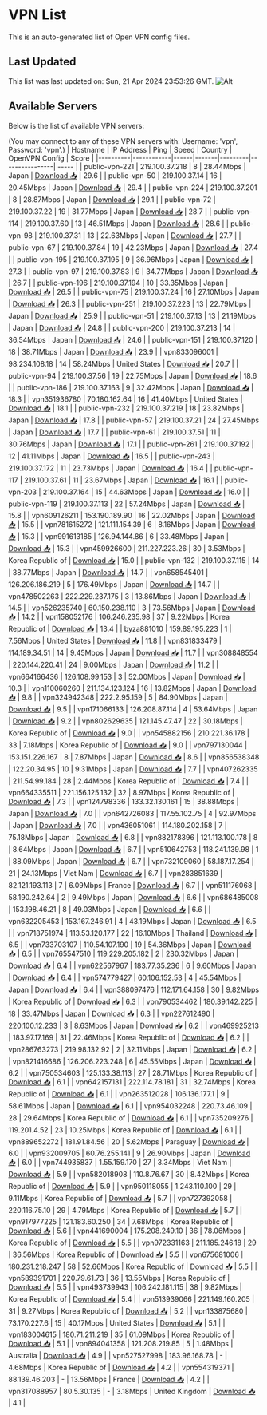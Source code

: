 # VPN List

This is an auto-generated list of Open VPN config files.

## Last Updated

This list was last updated on: Sun, 21 Apr 2024 23:53:26 GMT.
![Alt](https://repobeats.axiom.co/api/embed/186b98318ef1479477931607c1ad7d823f12451f.svg "Repobeats analytics image")

## Available Servers

Below is the list of available VPN servers:

(You may connect to any of these VPN servers with: Username: 'vpn', Password: 'vpn'.)
| Hostname | IP Address | Ping | Speed | Country | OpenVPN Config | Score |
|----------|------------|------|-------|---------|----------------| ----- |
| public-vpn-221 | 219.100.37.218 | 8 | 28.44Mbps | Japan | [Download 📥](./configs/server_0_JP.ovpn) | 29.6 |
| public-vpn-50 | 219.100.37.14 | 16 | 20.45Mbps | Japan | [Download 📥](./configs/server_1_JP.ovpn) | 29.4 |
| public-vpn-224 | 219.100.37.201 | 8 | 28.87Mbps | Japan | [Download 📥](./configs/server_2_JP.ovpn) | 29.1 |
| public-vpn-72 | 219.100.37.22 | 19 | 31.77Mbps | Japan | [Download 📥](./configs/server_3_JP.ovpn) | 28.7 |
| public-vpn-114 | 219.100.37.60 | 13 | 46.51Mbps | Japan | [Download 📥](./configs/server_4_JP.ovpn) | 28.6 |
| public-vpn-98 | 219.100.37.31 | 13 | 22.63Mbps | Japan | [Download 📥](./configs/server_5_JP.ovpn) | 27.7 |
| public-vpn-67 | 219.100.37.84 | 19 | 42.23Mbps | Japan | [Download 📥](./configs/server_6_JP.ovpn) | 27.4 |
| public-vpn-195 | 219.100.37.195 | 9 | 36.96Mbps | Japan | [Download 📥](./configs/server_7_JP.ovpn) | 27.3 |
| public-vpn-97 | 219.100.37.83 | 9 | 34.77Mbps | Japan | [Download 📥](./configs/server_8_JP.ovpn) | 26.7 |
| public-vpn-196 | 219.100.37.194 | 10 | 33.35Mbps | Japan | [Download 📥](./configs/server_9_JP.ovpn) | 26.5 |
| public-vpn-75 | 219.100.37.24 | 16 | 27.10Mbps | Japan | [Download 📥](./configs/server_10_JP.ovpn) | 26.3 |
| public-vpn-251 | 219.100.37.223 | 13 | 22.79Mbps | Japan | [Download 📥](./configs/server_11_JP.ovpn) | 25.9 |
| public-vpn-51 | 219.100.37.13 | 13 | 21.19Mbps | Japan | [Download 📥](./configs/server_12_JP.ovpn) | 24.8 |
| public-vpn-200 | 219.100.37.213 | 14 | 36.54Mbps | Japan | [Download 📥](./configs/server_13_JP.ovpn) | 24.6 |
| public-vpn-151 | 219.100.37.120 | 18 | 38.71Mbps | Japan | [Download 📥](./configs/server_14_JP.ovpn) | 23.9 |
| vpn833096001 | 98.234.108.18 | 14 | 58.24Mbps | United States | [Download 📥](./configs/server_15_US.ovpn) | 20.7 |
| public-vpn-94 | 219.100.37.56 | 19 | 22.75Mbps | Japan | [Download 📥](./configs/server_16_JP.ovpn) | 18.6 |
| public-vpn-186 | 219.100.37.163 | 9 | 32.42Mbps | Japan | [Download 📥](./configs/server_17_JP.ovpn) | 18.3 |
| vpn351936780 | 70.180.162.64 | 16 | 41.40Mbps | United States | [Download 📥](./configs/server_18_US.ovpn) | 18.1 |
| public-vpn-232 | 219.100.37.219 | 18 | 23.82Mbps | Japan | [Download 📥](./configs/server_19_JP.ovpn) | 17.8 |
| public-vpn-57 | 219.100.37.21 | 24 | 27.45Mbps | Japan | [Download 📥](./configs/server_20_JP.ovpn) | 17.7 |
| public-vpn-61 | 219.100.37.51 | 11 | 30.76Mbps | Japan | [Download 📥](./configs/server_21_JP.ovpn) | 17.1 |
| public-vpn-261 | 219.100.37.192 | 12 | 41.11Mbps | Japan | [Download 📥](./configs/server_22_JP.ovpn) | 16.5 |
| public-vpn-243 | 219.100.37.172 | 11 | 23.73Mbps | Japan | [Download 📥](./configs/server_23_JP.ovpn) | 16.4 |
| public-vpn-117 | 219.100.37.61 | 11 | 23.67Mbps | Japan | [Download 📥](./configs/server_24_JP.ovpn) | 16.1 |
| public-vpn-203 | 219.100.37.164 | 15 | 44.63Mbps | Japan | [Download 📥](./configs/server_25_JP.ovpn) | 16.0 |
| public-vpn-119 | 219.100.37.113 | 22 | 57.24Mbps | Japan | [Download 📥](./configs/server_26_JP.ovpn) | 15.8 |
| vpn609126211 | 153.190.189.90 | 16 | 22.02Mbps | Japan | [Download 📥](./configs/server_27_JP.ovpn) | 15.5 |
| vpn781615272 | 121.111.154.39 | 6 | 8.16Mbps | Japan | [Download 📥](./configs/server_28_JP.ovpn) | 15.3 |
| vpn991613185 | 126.94.144.86 | 6 | 33.48Mbps | Japan | [Download 📥](./configs/server_29_JP.ovpn) | 15.3 |
| vpn459926600 | 211.227.223.26 | 30 | 3.53Mbps | Korea Republic of | [Download 📥](./configs/server_30_KR.ovpn) | 15.0 |
| public-vpn-132 | 219.100.37.115 | 14 | 38.77Mbps | Japan | [Download 📥](./configs/server_31_JP.ovpn) | 14.7 |
| vpn658545401 | 126.206.186.219 | 5 | 176.49Mbps | Japan | [Download 📥](./configs/server_32_JP.ovpn) | 14.7 |
| vpn478502263 | 222.229.237.175 | 3 | 13.86Mbps | Japan | [Download 📥](./configs/server_33_JP.ovpn) | 14.5 |
| vpn526235740 | 60.150.238.110 | 3 | 73.56Mbps | Japan | [Download 📥](./configs/server_34_JP.ovpn) | 14.2 |
| vpn158052176 | 106.246.235.98 | 37 | 9.22Mbps | Korea Republic of | [Download 📥](./configs/server_35_KR.ovpn) | 13.4 |
| byza881010 | 159.89.195.223 | 1 | 7.56Mbps | United States | [Download 📥](./configs/server_36_US.ovpn) | 11.8 |
| vpn831833479 | 114.189.34.51 | 14 | 9.45Mbps | Japan | [Download 📥](./configs/server_37_JP.ovpn) | 11.7 |
| vpn308848554 | 220.144.220.41 | 24 | 9.00Mbps | Japan | [Download 📥](./configs/server_38_JP.ovpn) | 11.2 |
| vpn664166436 | 126.108.99.153 | 3 | 52.00Mbps | Japan | [Download 📥](./configs/server_39_JP.ovpn) | 10.3 |
| vpn110060260 | 211.134.123.124 | 16 | 13.82Mbps | Japan | [Download 📥](./configs/server_40_JP.ovpn) | 9.8 |
| vpn324942348 | 222.2.95.159 | 5 | 84.90Mbps | Japan | [Download 📥](./configs/server_41_JP.ovpn) | 9.5 |
| vpn171066133 | 126.208.87.114 | 4 | 53.64Mbps | Japan | [Download 📥](./configs/server_42_JP.ovpn) | 9.2 |
| vpn802629635 | 121.145.47.47 | 22 | 30.18Mbps | Korea Republic of | [Download 📥](./configs/server_43_KR.ovpn) | 9.0 |
| vpn545882156 | 210.221.36.178 | 33 | 7.18Mbps | Korea Republic of | [Download 📥](./configs/server_44_KR.ovpn) | 9.0 |
| vpn797130044 | 153.151.226.167 | 8 | 7.87Mbps | Japan | [Download 📥](./configs/server_45_JP.ovpn) | 8.6 |
| vpn856538348 | 122.20.34.95 | 10 | 9.31Mbps | Japan | [Download 📥](./configs/server_46_JP.ovpn) | 7.7 |
| vpn407262335 | 211.54.99.184 | 28 | 2.44Mbps | Korea Republic of | [Download 📥](./configs/server_47_KR.ovpn) | 7.4 |
| vpn664335511 | 221.156.125.132 | 32 | 8.97Mbps | Korea Republic of | [Download 📥](./configs/server_48_KR.ovpn) | 7.3 |
| vpn124798336 | 133.32.130.161 | 15 | 38.88Mbps | Japan | [Download 📥](./configs/server_49_JP.ovpn) | 7.0 |
| vpn642726083 | 117.55.102.75 | 4 | 92.97Mbps | Japan | [Download 📥](./configs/server_50_JP.ovpn) | 7.0 |
| vpn436051061 | 114.180.202.158 | 7 | 75.18Mbps | Japan | [Download 📥](./configs/server_51_JP.ovpn) | 6.8 |
| vpn882178396 | 121.113.100.178 | 8 | 8.64Mbps | Japan | [Download 📥](./configs/server_52_JP.ovpn) | 6.7 |
| vpn510642753 | 118.241.139.98 | 1 | 88.09Mbps | Japan | [Download 📥](./configs/server_53_JP.ovpn) | 6.7 |
| vpn732109060 | 58.187.17.254 | 21 | 24.13Mbps | Viet Nam | [Download 📥](./configs/server_54_VN.ovpn) | 6.7 |
| vpn283851639 | 82.121.193.113 | 7 | 6.09Mbps | France | [Download 📥](./configs/server_55_FR.ovpn) | 6.7 |
| vpn511176068 | 58.190.242.64 | 2 | 9.49Mbps | Japan | [Download 📥](./configs/server_56_JP.ovpn) | 6.6 |
| vpn686485008 | 153.198.46.21 | 8 | 49.03Mbps | Japan | [Download 📥](./configs/server_57_JP.ovpn) | 6.6 |
| vpn632205453 | 153.167.246.91 | 4 | 43.19Mbps | Japan | [Download 📥](./configs/server_58_JP.ovpn) | 6.5 |
| vpn718751974 | 113.53.120.177 | 22 | 16.10Mbps | Thailand | [Download 📥](./configs/server_59_TH.ovpn) | 6.5 |
| vpn733703107 | 110.54.107.190 | 19 | 54.36Mbps | Japan | [Download 📥](./configs/server_60_JP.ovpn) | 6.5 |
| vpn765547510 | 119.229.205.182 | 2 | 230.32Mbps | Japan | [Download 📥](./configs/server_61_JP.ovpn) | 6.4 |
| vpn622567967 | 183.77.35.236 | 6 | 9.60Mbps | Japan | [Download 📥](./configs/server_62_JP.ovpn) | 6.4 |
| vpn574779427 | 60.106.152.53 | 4 | 45.54Mbps | Japan | [Download 📥](./configs/server_63_JP.ovpn) | 6.4 |
| vpn388097476 | 112.171.64.158 | 30 | 9.82Mbps | Korea Republic of | [Download 📥](./configs/server_64_KR.ovpn) | 6.3 |
| vpn790534462 | 180.39.142.225 | 18 | 33.47Mbps | Japan | [Download 📥](./configs/server_65_JP.ovpn) | 6.3 |
| vpn227612490 | 220.100.12.233 | 3 | 8.63Mbps | Japan | [Download 📥](./configs/server_66_JP.ovpn) | 6.2 |
| vpn469925213 | 183.97.17.169 | 31 | 22.46Mbps | Korea Republic of | [Download 📥](./configs/server_67_KR.ovpn) | 6.2 |
| vpn286763273 | 219.98.132.92 | 2 | 32.11Mbps | Japan | [Download 📥](./configs/server_68_JP.ovpn) | 6.2 |
| vpn821416686 | 126.206.223.248 | 6 | 45.55Mbps | Japan | [Download 📥](./configs/server_69_JP.ovpn) | 6.2 |
| vpn750534603 | 125.133.38.113 | 27 | 28.71Mbps | Korea Republic of | [Download 📥](./configs/server_70_KR.ovpn) | 6.1 |
| vpn642157131 | 222.114.78.181 | 31 | 32.74Mbps | Korea Republic of | [Download 📥](./configs/server_71_KR.ovpn) | 6.1 |
| vpn263512028 | 106.136.177.1 | 9 | 58.61Mbps | Japan | [Download 📥](./configs/server_72_JP.ovpn) | 6.1 |
| vpn954032248 | 220.73.46.109 | 28 | 29.64Mbps | Korea Republic of | [Download 📥](./configs/server_73_KR.ovpn) | 6.1 |
| vpn735209276 | 119.201.4.52 | 23 | 10.25Mbps | Korea Republic of | [Download 📥](./configs/server_74_KR.ovpn) | 6.1 |
| vpn889652272 | 181.91.84.56 | 20 | 5.62Mbps | Paraguay | [Download 📥](./configs/server_75_PY.ovpn) | 6.0 |
| vpn932009705 | 60.76.255.141 | 9 | 26.90Mbps | Japan | [Download 📥](./configs/server_76_JP.ovpn) | 6.0 |
| vpn744935837 | 1.55.159.170 | 27 | 3.34Mbps | Viet Nam | [Download 📥](./configs/server_77_VN.ovpn) | 5.9 |
| vpn582018908 | 110.8.76.67 | 30 | 8.42Mbps | Korea Republic of | [Download 📥](./configs/server_78_KR.ovpn) | 5.9 |
| vpn950118055 | 1.243.110.100 | 29 | 9.11Mbps | Korea Republic of | [Download 📥](./configs/server_79_KR.ovpn) | 5.7 |
| vpn727392058 | 220.116.75.10 | 29 | 4.79Mbps | Korea Republic of | [Download 📥](./configs/server_80_KR.ovpn) | 5.7 |
| vpn917977225 | 121.183.60.250 | 34 | 7.68Mbps | Korea Republic of | [Download 📥](./configs/server_81_KR.ovpn) | 5.6 |
| vpn441690004 | 175.208.249.10 | 36 | 78.06Mbps | Korea Republic of | [Download 📥](./configs/server_82_KR.ovpn) | 5.5 |
| vpn972331163 | 211.185.246.18 | 29 | 36.56Mbps | Korea Republic of | [Download 📥](./configs/server_83_KR.ovpn) | 5.5 |
| vpn675681006 | 180.231.218.247 | 58 | 52.66Mbps | Korea Republic of | [Download 📥](./configs/server_84_KR.ovpn) | 5.5 |
| vpn589391701 | 220.79.61.73 | 36 | 13.55Mbps | Korea Republic of | [Download 📥](./configs/server_85_KR.ovpn) | 5.5 |
| vpn493739943 | 106.242.181.115 | 38 | 9.82Mbps | Korea Republic of | [Download 📥](./configs/server_86_KR.ovpn) | 5.4 |
| vpn513939066 | 221.149.160.205 | 31 | 9.27Mbps | Korea Republic of | [Download 📥](./configs/server_87_KR.ovpn) | 5.2 |
| vpn133875680 | 73.170.227.6 | 15 | 40.17Mbps | United States | [Download 📥](./configs/server_88_US.ovpn) | 5.1 |
| vpn183004615 | 180.71.211.219 | 35 | 61.09Mbps | Korea Republic of | [Download 📥](./configs/server_89_KR.ovpn) | 5.1 |
| vpn894041358 | 121.208.219.85 | 5 | 1.48Mbps | Australia | [Download 📥](./configs/server_90_AU.ovpn) | 4.9 |
| vpn527527998 | 183.96.168.78 | - | 4.68Mbps | Korea Republic of | [Download 📥](./configs/server_91_KR.ovpn) | 4.2 |
| vpn554319371 | 88.139.46.203 | - | 13.56Mbps | France | [Download 📥](./configs/server_92_FR.ovpn) | 4.2 |
| vpn317088957 | 80.5.30.135 | - | 3.18Mbps | United Kingdom | [Download 📥](./configs/server_93_GB.ovpn) | 4.1 |
